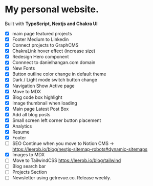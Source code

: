 # My personal website.

Built with **TypeScript, Nextjs and Chakra UI**

- [x] main page featured projects
- [x] Footer Medium to Linkedin
- [x] Connect projects to GraphCMS
- [x] ChakraLink hover effect (increase size)
- [x] Redesign Hero component
- [x] Connnect to danielhangan.com domain
- [x] New Fonts
- [x] Button outline color change in default theme
- [x] Dark / Light mode switch button change
- [x] Navigation Show Active page
- [x] Move to MDX
- [x] Blog code box highlight
- [x] Image thumbnail when loading
- [x] Main page Latest Post Box
- [x] Add all blog posts
- [x] Small screen left corner button placement
- [x] Analytics
- [x] Resume
- [x] Footer
- [ ] SEO Continue when you move to Notion CMS -> https://leerob.io/blog/nextjs-sitemap-robots#dynamic-sitemaps
- [x] Images to MDX
- [ ] Move to TailwindCSS https://leerob.io/blog/tailwind
- [ ] Blog search bar
- [ ] Projects Section
- [ ] Newsletter using getrevue.co. Release weekly.
